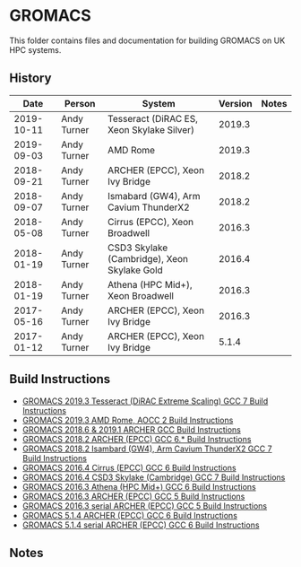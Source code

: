 GROMACS
=======

This folder contains files and documentation for building GROMACS on UK HPC systems.

History
-------

Date | Person | System | Version | Notes
---- | -------|--------|---------|------
2019-10-11 | Andy Turner | Tesseract (DiRAC ES, Xeon Skylake Silver) | 2019.3 | 
2019-09-03 | Andy Turner | AMD Rome | 2019.3 | 
2018-09-21 | Andy Turner | ARCHER (EPCC), Xeon Ivy Bridge | 2018.2 | 
2018-09-07 | Andy Turner | Ismabard (GW4), Arm Cavium ThunderX2 | 2018.2 | 
2018-05-08 | Andy Turner | Cirrus (EPCC), Xeon Broadwell | 2016.3 | 
2018-01-19 | Andy Turner | CSD3 Skylake (Cambridge), Xeon Skylake Gold | 2016.4 | 
2018-01-19 | Andy Turner | Athena (HPC Mid+), Xeon Broadwell | 2016.3 | 
2017-05-16 | Andy Turner | ARCHER (EPCC), Xeon Ivy Bridge | 2016.3 | 
2017-01-12 | Andy Turner | ARCHER (EPCC), Xeon Ivy Bridge | 5.1.4 | 

Build Instructions
------------------

* [GROMACS 2019.3 Tesseract (DiRAC Extreme Scaling) GCC 7 Build Instructions](Tesseract_2019.3_gcc7.md)
* [GROMACS 2019.3 AMD Rome, AOCC 2 Build Instructions](AMD_Rome_2019.3_aocc2.md)
* [GROMACS 2018.6 & 2019.1 ARCHER GCC Build Instructions](build_gromacs_2018.6.md)
* [GROMACS 2018.2 ARCHER (EPCC) GCC 6.* Build Instructions](ARCHER_2018.2_gcc6_ivybrg.md)
* [GROMACS 2018.2 Isambard (GW4), Arm Cavium ThunderX2 GCC 7 Build Instructions](Isambard_2018.2_gcc7.md)
* [GROMACS 2016.4 Cirrus (EPCC) GCC 6 Build Instructions](Cirrus_2016.3_gcc6.md)
* [GROMACS 2016.4 CSD3 Skylake (Cambridge) GCC 7 Build Instructions](CSD3Skylake_2016.4_gcc7.md)
* [GROMACS 2016.3 Athena (HPC Mid+) GCC 6 Build Instructions](Athena_2016.3_gcc6.md)
* [GROMACS 2016.3 ARCHER (EPCC) GCC 5 Build Instructions](ARCHER_2016.3_gcc5_ivybrg.md)
* [GROMACS 2016.3 serial ARCHER (EPCC) GCC 5 Build Instructions](ARCHER_2016.3_gcc5_serial_x86-64.md)
* [GROMACS 5.1.4 ARCHER (EPCC) GCC 6 Build Instructions](ARCHER_5.1.4_gcc6_ivybrg.md)
* [GROMACS 5.1.4 serial ARCHER (EPCC) GCC 6 Build Instructions](ARCHER_5.1.4_gcc6_serial_x86-64.md)

Notes
-----

